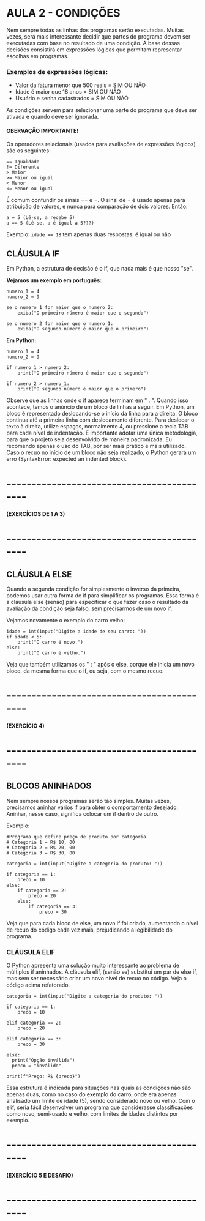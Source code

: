 # AULA 2 - CONDIÇÕES

Nem sempre todas as linhas dos programas serão executadas. Muitas vezes, será mais interessante decidir que partes do programa devem ser executadas com base no resultado de uma condição. A base dessas decisões consistirá em expressões lógicas que permitam representar escolhas em programas.

### Exemplos de expressões lógicas: 
 - Valor da fatura menor que 500 reais = SIM OU NÃO
 - Idade é maior que 18 anos = SIM OU NÃO
 - Usuário e senha cadastrados = SIM OU NÃO

As condições servem para selecionar uma parte do programa que deve ser ativada e quando deve ser ignorada.

#### OBERVAÇÃO IMPORTANTE!
Os operadores relacionais (usados para avaliações de expressões lógicos) são os seguintes:
```
== Igualdade
!= Diferente
> Maior
>= Maior ou igual
< Menor
<= Menor ou igual
```

É comum confundir os sinais == e =. O sinal de = é usado apenas para atribuição de valores, e nunca para comparação de dois valores. Então:

```
a = 5 (Lê-se, a recebe 5)
a == 5 (Lê-se, a é igual a 5???)

```
Exemplo: ```idade == 18``` tem apenas duas respostas: é igual ou não


## CLÁUSULA IF

Em Python, a estrutura de decisão é o if, que nada mais é que nosso "se". 

**Vejamos um exemplo em português:**
```
numero_1 = 4
numero_2 = 9

se o numero_1 for maior que o numero_2:
	exiba("O primeiro número é maior que o segundo")

se o numero_2 for maior que o numero_1:
	exiba("O segundo número é maior que o primeiro")
```

**Em Python:**
```
numero_1 = 4
numero_2 = 9

if numero_1 > numero_2:
	print("O primeiro número é maior que o segundo")

if numero_2 > numero_1:
	print("O segundo número é maior que o primero")
```

Observe que as linhas onde o if aparece terminam em " : ". Quando isso acontece, temos o anúncio de um bloco de linhas a seguir. Em Python, um bloco é representado deslocando-se o início da linha para a direita. O bloco continua até a primeira linha com deslocamento diferente. Para deslocar o texto à direita, utilize espaços, normalmente 4, ou pressione a tecla TAB para cada nível de indentação. É importante adotar uma única metodologia, para que o projeto seja desenvolvido de maneira padronizada. Eu recomendo apenas o uso do TAB, por ser mais prático e mais utilizado. Caso o recuo no início de um bloco não seja realizado, o Python gerará um erro (SyntaxError: expected an indented block).


# ------------------------------------------
#### (EXERCÍCIOS DE 1 A 3)
# ------------------------------------------



## CLÁUSULA ELSE

Quando a segunda condição for simplesmente o inverso da primeira, podemos usar outra forma de if para simplificar os programas. Essa forma é a cláusula else (senão) para especificar o que fazer caso o resultado da avaliação da condição seja falso, sem precisarmos de um novo if. 

Vejamos novamente o exemplo do carro velho:

```
idade = int(input("Digite a idade de seu carro: "))
if idade < 5:
	print("O carro é novo.")
else:
	print("O carro é velho.")
```

Veja que também utilizamos os " : " após o else, porque ele inicia um novo bloco, da mesma forma que o if, ou seja, com o mesmo recuo.

# ------------------------------------------
#### (EXERCÍCIO 4)
# ------------------------------------------


## BLOCOS ANINHADOS

Nem sempre nossos programas serão tão simples. Muitas vezes, precisamos aninhar vários if para obter o comportamento desejado. Aninhar, nesse caso, significa colocar um if dentro de outro.

Exemplo:
```
#Programa que define preço de produto por categoria
# Categoria 1 = R$ 10, 00
# Categoria 2 = R$ 20, 00
# Categoria 3 = R$ 30, 00

categoria = int(input("Digite a categoria do produto: "))

if categoria == 1:
	preco = 10
else:
	if categoria == 2:
		preco = 20
	else:
		if categoria == 3:
			preco = 30
```

Veja que para cada bloco de else, um novo if foi criado, aumentando o nível de recuo do código cada vez mais, prejudicando a legibilidade do programa.

### CLÁUSULA ELIF

O Python apresenta uma solução muito interessante ao problema de múltiplos if aninhados. A cláusula elif, (senão se) substitui um par de else if, mas sem ser necessário criar um novo nível de recuo no código. Veja o código acima refatorado.

```
categoria = int(input("Digite a categoria do produto: "))

if categoria == 1:
	preco = 10

elif categoria == 2:
	preco = 20

elif categoria == 3:
	preco = 30

else:
  print("Opção inválida")
  preco = "inválido"

print(f"Preço: R$ {preco}")
```

Essa estrutura é indicada para situações nas quais as condições não são apenas duas, como no caso do exemplo do carro, onde era apenas analisado um limite de idade (5), sendo considerado novo ou velho. Com o elif, seria fácil desenvolver um programa que considerasse classificações como novo, semi-usado e velho, com limites de idades distintos por exemplo.

# ------------------------------------------
#### (EXERCÍCIO 5 E DESAFIO)
# ------------------------------------------
